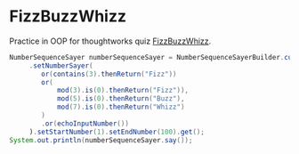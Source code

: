 FizzBuzzWhizz
=============

Practice in OOP for thoughtworks quiz [FizzBuzzWhizz](https://www.jinshuju.net/f/EGQL3D). 

```java
NumberSequenceSayer numberSequenceSayer = NumberSequenceSayerBuilder.custom()
     .setNumberSayer(
        or(contains(3).thenReturn("Fizz"))
        or(
            mod(3).is(0).thenReturn("Fizz")),
            mod(5).is(0).thenReturn("Buzz"),
            mod(7).is(0).thenReturn("Whizz")
        )
        .or(echoInputNumber())
     ).setStartNumber(1).setEndNumber(100).get();
System.out.println(numberSequenceSayer.say());
```